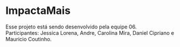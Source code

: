  # ImpactaMais

 Esse projeto está sendo desenvolvido pela equipe 06. 
 </br>Participantes: Jessica Lorena, Andre, Carolina Mira, Daniel Cipriano e Mauricio Coutinho.
